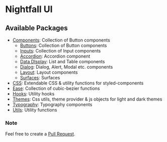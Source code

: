 # Nightfall UI

## Available Packages
* [Components](packages/components/README.md): Collection of Button components
  * [Buttons](packages/components/src/buttons/README.md): Collection of Button components
  * [Inputs](packages/components/src/inputs/README.md): Collection of Input components
  * [Accordion](packages/components/src/accordion/README.md): Accordion component
  * [Data DIsplay](packages/components/src/data-display/README.md): List and Table components
  * [Dialog](packages/components/src/dialog/README.md): Dialog, Alert, Modal etc. components 
  * [Layout](packages/components/src/layout/README.md): Layout components
  * [Surfaces](packages/components/src/surfaces/README.md): Surfaces
* [CSS](packages/css/README.md): Extendable CSS & utility functions for styled-components
* [Ease](packages/ease/README.md): Collection of cubic-bezier functions
* [Hooks](packages/hooks/README.md): Utility hooks
* [Themes](packages/themes/README.md): Css utils, theme provider & js objects for light and dark themes
* [Typography](packages/typography/README.md): Typography components
* [Utils](packages/utils/README.md): Utility functions

### Note
Feel free to create a [Pull Request](https://github.com/rilexus/nightfall-ui/pulls).